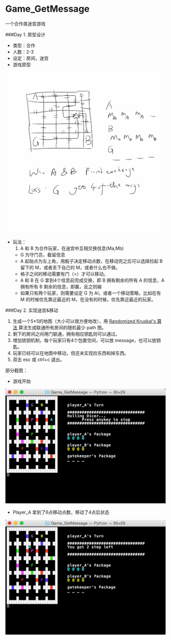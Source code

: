 Game_GetMessage
===============

一个合作类迷宫游戏

###Day 1. 原型设计

+ 类型：合作
+ 人数：2-3
+ 设定：房间，迷宫
+ 游戏原型

![gameProto](img/GameProto.png)

+ 玩法：
	1. A 和 B 为合作玩家，在迷宫中互相交换信息(Ma,Mb)
	+ G 为守门员，截留信息 
	+ A 起始点为左上角，用骰子决定移动点数，在移动完之后可以选择捡起 B 留下的 M，或者丢下自己的 M，或者什么也不做。
	+ 格子之间的移动需要有门（=）才可以移动。
	+ A 和 B 在 G 拿到4个信息前完成交换，即 B 拥有剩余的所有 A 的信息，A 拥有所有 B 剩余的信息，即赢，反之则输
	+ 如果只有两个玩家，则需要设定 G 为 AI，或者一个移动策略，比如在有 M 的时候优先靠近最近的 M，在没有的时候，优先靠近最近的玩家。
	
###Day 2. 实现迷宫&移动

1. 生成一个5*5的地图（大小可以很方便地改），用 [Randomized Kruskal's 算法](http://en.wikipedia.org/wiki/Maze_generation_algorithm#Randomized_Kruskal.27s_algorithm) 算法生成联通所有房间的随机最少 path 图。
2. 剩下的房间之间用门联通，拥有相应钥匙则可以通过。
3. 增加锁钥机制，每个玩家只有4个包裹空间，可以放 message，也可以放钥匙。
4. 玩家已经可以在地图中移动，但还未实现捡东西和掉东西。
5. 双击 esc 或 ctrl+c 退出。

部分截图：

+ 游戏开始

![](img/GameStart.png)

+ Player_A 拿到了6点移动点数，移动了4点后状态

![](img/PlayerMoving.png)
	
